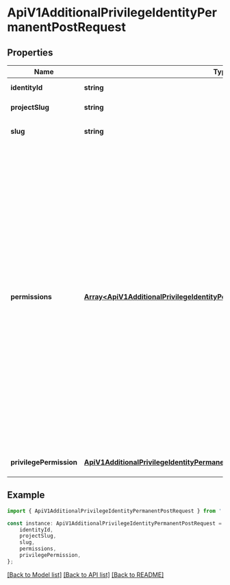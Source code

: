 # ApiV1AdditionalPrivilegeIdentityPermanentPostRequest


## Properties

Name | Type | Description | Notes
------------ | ------------- | ------------- | -------------
**identityId** | **string** | The ID of the identity to create. | [default to undefined]
**projectSlug** | **string** | The slug of the project of the identity in. | [default to undefined]
**slug** | **string** | The slug of the privilege to create. | [optional] [default to undefined]
**permissions** | [**Array&lt;ApiV1AdditionalPrivilegeIdentityPermanentPostRequestPermissionsInner&gt;**](ApiV1AdditionalPrivilegeIdentityPermanentPostRequestPermissionsInner.md) | @deprecated - use privilegePermission The permission object for the privilege. - Read secrets &#x60;&#x60;&#x60; { \&quot;permissions\&quot;: [{\&quot;action\&quot;: \&quot;read\&quot;, \&quot;subject\&quot;: \&quot;secrets\&quot;]} &#x60;&#x60;&#x60; - Read and Write secrets &#x60;&#x60;&#x60; { \&quot;permissions\&quot;: [{\&quot;action\&quot;: \&quot;read\&quot;, \&quot;subject\&quot;: \&quot;secrets\&quot;], {\&quot;action\&quot;: \&quot;write\&quot;, \&quot;subject\&quot;: \&quot;secrets\&quot;]} &#x60;&#x60;&#x60; - Read secrets scoped to an environment and secret path &#x60;&#x60;&#x60; - { \&quot;permissions\&quot;: [{\&quot;action\&quot;: \&quot;read\&quot;, \&quot;subject\&quot;: \&quot;secrets\&quot;, \&quot;conditions\&quot;: { \&quot;environment\&quot;: \&quot;dev\&quot;, \&quot;secretPath\&quot;: { \&quot;$glob\&quot;: \&quot;/\&quot; } }}] } &#x60;&#x60;&#x60;  | [optional] [default to undefined]
**privilegePermission** | [**ApiV1AdditionalPrivilegeIdentityPermanentPostRequestPrivilegePermission**](ApiV1AdditionalPrivilegeIdentityPermanentPostRequestPrivilegePermission.md) |  | [optional] [default to undefined]

## Example

```typescript
import { ApiV1AdditionalPrivilegeIdentityPermanentPostRequest } from './api';

const instance: ApiV1AdditionalPrivilegeIdentityPermanentPostRequest = {
    identityId,
    projectSlug,
    slug,
    permissions,
    privilegePermission,
};
```

[[Back to Model list]](../README.md#documentation-for-models) [[Back to API list]](../README.md#documentation-for-api-endpoints) [[Back to README]](../README.md)
